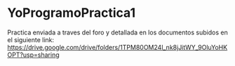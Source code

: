 # YoProgramoPractica1

Practica enviada a traves del foro y detallada en los documentos subidos en el siguiente link:
https://drive.google.com/drive/folders/1TPM80OM24l_nk8jJitWY_9OluYoHKOPT?usp=sharing
